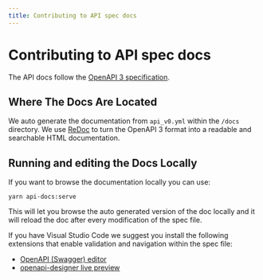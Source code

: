 ```yaml
---
title: Contributing to API spec docs
---
```


# Contributing to API spec docs

The API docs follow the [OpenAPI 3 specification](https://swagger.io/specification/).

## Where The Docs Are Located

We auto generate the documentation from `api_v0.yml` within the `/docs` directory.
We use [ReDoc](https://github.com/Redocly/redoc) to turn the OpenAPI 3 format into a readable and searchable HTML documentation.

## Running and editing the Docs Locally

If you want to browse the documentation locally you can use:

```shell
yarn api-docs:serve
```

This will let you browse the auto generated version of the doc locally and it will reload the doc after every modification
of the spec file.

If you have Visual Studio Code we suggest you install the following extensions that enable validation and navigation within
the spec file:

- [OpenAPI (Swagger) editor](https://marketplace.visualstudio.com/items?itemName=42Crunch.vscode-openapi)
- [openapi-designer live preview](https://marketplace.visualstudio.com/items?itemName=philosowaffle.openapi-designer)
